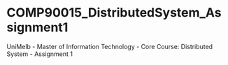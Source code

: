 # COMP90015_DistributedSystem_Assignment1
UniMelb - Master of Information Technology - Core Course: Distributed System  - Assignment 1
